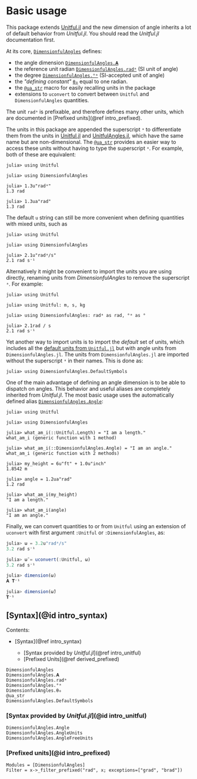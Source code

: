 # Basic usage

This package extends [Unitful.jl](https://painterqubits.github.io/Unitful.jl/stable/) and the new dimension of angle inherits a lot of default behavior from *Unitful.jl*.
You should read the *Unitful.jl* documentation first.

At its core, [`DimensionfulAngles`](@ref) defines:

  - the angle dimension [`DimensionfulAngles.𝐀`](@ref)
  - the reference unit radian [`DimensionfulAngles.radᵃ`](@ref) (SI unit of angle)
  - the degree [`DimensionfulAngles.°ᵃ`](@ref) (SI-accepted unit of angle)
  - the *"defining constant"* [`θ₀`](@ref) equal to one radian.
  - the [`@ua_str`](@ref) macro for easily recalling units in the package
  - extensions to `uconvert` to convert between `Unitful` and `DimensionfulAngles` quantities.

The unit `radᵃ` is prefixable, and therefore defines many other units, which are documented in [Prefixed units](@ref intro_prefixed).

The units in this package are appended the superscript `ᵃ` to differentiate them from the units in [Unitful.jl](https://painterqubits.github.io/Unitful.jl/stable/) and [UnitfulAngles.jl](https://github.com/yakir12/UnitfulAngles.jl), which have the same name but are non-dimensional.
The [`@ua_str`](@ref) provides an easier way to access these units without having to type the superscript `ᵃ`.
For example, both of these are equivalent:

```jldoctest
julia> using Unitful

julia> using DimensionfulAngles

julia> 1.3u"radᵃ"
1.3 rad

julia> 1.3ua"rad"
1.3 rad
```

The default `u` string can still be more convenient when defining quantities with mixed units, such as

```jldoctest
julia> using Unitful

julia> using DimensionfulAngles

julia> 2.1u"radᵃ/s"
2.1 rad s⁻¹
```

Alternatively it might be convenient to import the units you are using directly, renaming units from *DimensionfulAngles* to remove the superscript `ᵃ`.
For example:

```jldoctest
julia> using Unitful

julia> using Unitful: m, s, kg

julia> using DimensionfulAngles: radᵃ as rad, °ᵃ as °

julia> 2.1rad / s
2.1 rad s⁻¹
```

Yet another way to import units is to import the *default* set of units, which includes
all the
[default units from `Unitful.jl`](https://painterqubits.github.io/Unitful.jl/stable/#Important-note-on-namespaces)
but with angle units from `DimensionfulAngles.jl`.
The units from `DimensionfulAngles.jl` are imported without the superscript `ᵃ` in their
names.
This is done as:

```julia-repl
julia> using DimensionfulAngles.DefaultSymbols
```

One of the main advantage of defining an angle dimension is to be able to dispatch on angles.
This behavior and useful aliases are completely inherited from *Unitful.jl*.
The most basic usage uses the automatically defined alias [`DimensionfulAngles.Angle`](@ref):

```jldoctest
julia> using Unitful

julia> using DimensionfulAngles

julia> what_am_i(::Unitful.Length) = "I am a length."
what_am_i (generic function with 1 method)

julia> what_am_i(::DimensionfulAngles.Angle) = "I am an angle."
what_am_i (generic function with 2 methods)

julia> my_height = 6u"ft" + 1.0u"inch"
1.8542 m

julia> angle = 1.2ua"rad"
1.2 rad

julia> what_am_i(my_height)
"I am a length."

julia> what_am_i(angle)
"I am an angle."
```

Finally, we can convert quantities to or from `Unitful` using an extension of `uconvert`
with first argument `:Unitful` or `:DimensionfulAngles`, as:

```julia
julia> ω = 3.2u"radᵃ/s"
3.2 rad s⁻¹

julia> ω̄ = uconvert(:Unitful, ω)
3.2 rad s⁻¹

julia> dimension(ω)
𝐀 𝐓⁻¹

julia> dimension(ω̄)
𝐓⁻¹
```

## [Syntax](@id intro_syntax)

Contents:

  - [Syntax](@ref intro_syntax)

      + [Syntax provided by *Unitful.jl*](@ref intro_unitful)
      + [Prefixed Units](@ref derived_prefixed)

```@docs
DimensionfulAngles
DimensionfulAngles.𝐀
DimensionfulAngles.radᵃ
DimensionfulAngles.°ᵃ
DimensionfulAngles.θ₀
@ua_str
DimensionfulAngles.DefaultSymbols
```

### [Syntax provided by *Unitful.jl*](@id intro_unitful)

```@docs
DimensionfulAngles.Angle
DimensionfulAngles.AngleUnits
DimensionfulAngles.AngleFreeUnits
```

### [Prefixed units](@id intro_prefixed)

```@autodocs
Modules = [DimensionfulAngles]
Filter = x->_filter_prefixed("rad", x; exceptions=["grad", "brad"])
```
